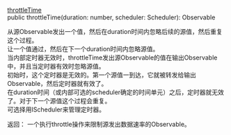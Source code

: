 [throttleTime](http://reactivex.io/rxjs/class/es6/Observable.js~Observable.html#instance-method-throttleTime)  
public throttleTime(duration: number, scheduler: Scheduler): Observable<T>  

从源Observable发出一个值，然后在duration时间内忽略后续的源值，然后重复这个过程。  
让一个值通过，然后在下一个duration时间内忽略源值。  
当内部定时器无效时，throttleTime发出源Observable的值在输出Observable中，并且当定时器有效时忽略源值。  
初始时，这个定时器是无效的。第一个源值一到达，它就被转发给输出Observable，然后定时器就有效了。  
在duration时间（或内部可选的scheduler确定的时间单元）之后，定时器就无效了。对于下一个源值这个过程会重复。  
可选择用IScheduler来管理定时器。  

返回： 一个执行throttle操作来限制源发出数据速率的Observable。
